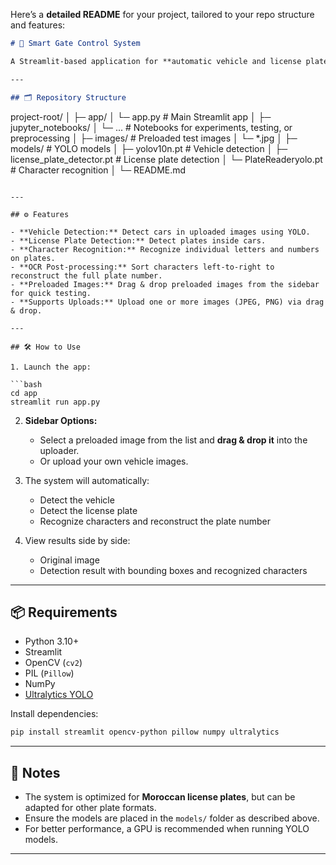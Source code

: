 Here’s a **detailed README** for your project, tailored to your repo structure and features:

```markdown
# 🚪 Smart Gate Control System

A Streamlit-based application for **automatic vehicle and license plate detection**, specifically tailored for Moroccan plates. The system detects cars, identifies license plates, and recognizes individual characters to reconstruct plate numbers.

---

## 🗂️ Repository Structure

```

project-root/
│
├─ app/
│   └─ app.py                  # Main Streamlit app
│
├─ jupyter\_notebooks/
│   └─ ...                     # Notebooks for experiments, testing, or preprocessing
│
├─ images/                     # Preloaded test images
│   └─ \*.jpg
│
├─ models/                     # YOLO models
│   ├─ yolov10n.pt             # Vehicle detection
│   ├─ license\_plate\_detector.pt  # License plate detection
│   └─ PlateReaderyolo.pt      # Character recognition
│
└─ README.md

````

---

## ⚙️ Features

- **Vehicle Detection:** Detect cars in uploaded images using YOLO.
- **License Plate Detection:** Detect plates inside cars.
- **Character Recognition:** Recognize individual letters and numbers on plates.
- **OCR Post-processing:** Sort characters left-to-right to reconstruct the full plate number.
- **Preloaded Images:** Drag & drop preloaded images from the sidebar for quick testing.
- **Supports Uploads:** Upload one or more images (JPEG, PNG) via drag & drop.

---

## 🛠️ How to Use

1. Launch the app:

```bash
cd app
streamlit run app.py
````

2. **Sidebar Options:**

   * Select a preloaded image from the list and **drag & drop it** into the uploader.
   * Or upload your own vehicle images.

3. The system will automatically:

   * Detect the vehicle
   * Detect the license plate
   * Recognize characters and reconstruct the plate number

4. View results side by side:

   * Original image
   * Detection result with bounding boxes and recognized characters

---

## 📦 Requirements

* Python 3.10+
* Streamlit
* OpenCV (`cv2`)
* PIL (`Pillow`)
* NumPy
* [Ultralytics YOLO](https://github.com/ultralytics/ultralytics)

Install dependencies:

```bash
pip install streamlit opencv-python pillow numpy ultralytics
```

---

## 🧪 Notes

* The system is optimized for **Moroccan license plates**, but can be adapted for other plate formats.
* Ensure the models are placed in the `models/` folder as described above.
* For better performance, a GPU is recommended when running YOLO models.

---


